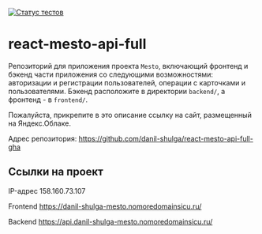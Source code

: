 [![Статус тестов](../../actions/workflows/tests.yml/badge.svg)](../../actions/workflows/tests.yml)

# react-mesto-api-full
Репозиторий для приложения проекта `Mesto`, включающий фронтенд и бэкенд части приложения со следующими возможностями: авторизации и регистрации пользователей, операции с карточками и пользователями. Бэкенд расположите в директории `backend/`, а фронтенд - в `frontend/`. 
  
Пожалуйста, прикрепите в это описание ссылку на сайт, размещенный на Яндекс.Облаке.

Адрес репозитория: https://github.com/danil-shulga/react-mesto-api-full-gha

## Ссылки на проект

IP-адрес 158.160.73.107

Frontend https://danil-shulga-mesto.nomoredomainsicu.ru/

Backend https://api.danil-shulga-mesto.nomoredomainsicu.ru/
